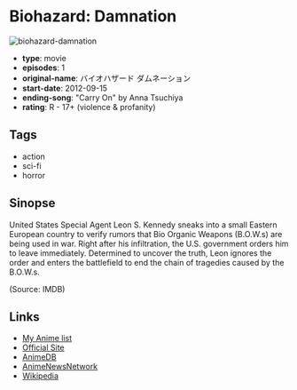 # Biohazard: Damnation

![biohazard-damnation](https://cdn.myanimelist.net/images/anime/8/42299.jpg)

-   **type**: movie
-   **episodes**: 1
-   **original-name**: バイオハザード ダムネーション
-   **start-date**: 2012-09-15
-   **ending-song**: "Carry On" by Anna Tsuchiya
-   **rating**: R - 17+ (violence & profanity)

## Tags

-   action
-   sci-fi
-   horror

## Sinopse

United States Special Agent Leon S. Kennedy sneaks into a small Eastern European country to verify rumors that Bio Organic Weapons (B.O.W.s) are being used in war. Right after his infiltration, the U.S. government orders him to leave immediately. Determined to uncover the truth, Leon ignores the order and enters the battlefield to end the chain of tragedies caused by the B.O.W.s.

(Source: IMDB)

## Links

-   [My Anime list](https://myanimelist.net/anime/9544/Biohazard__Damnation)
-   [Official Site](http://www.biohazardcg2.com/)
-   [AnimeDB](http://anidb.info/perl-bin/animedb.pl?show=anime&aid=8079)
-   [AnimeNewsNetwork](http://www.animenewsnetwork.com/encyclopedia/anime.php?id=12143)
-   [Wikipedia](http://en.wikipedia.org/wiki/Resident_Evil:_Damnation)
